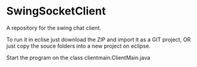 # SwingSocketClient
A repository for the swing chat client.

To run it in eclise just download the ZIP and import it as a GIT project, OR just copy the souce folders into a new project
on eclipse.

Start the program on the class clientmain.ClientMain.java

